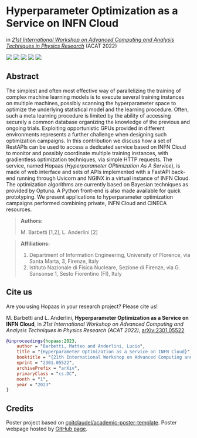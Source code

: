 # Hyperparameter Optimization as a Service on INFN Cloud
in [*21st International Workshop on Advanced Computing and Analysis Techniques in Physics Research*](https://indico.cern.ch/event/1106990/) (ACAT 2022)

[![](https://img.shields.io/badge/indico-event-c89e6c?style=flat&logoColor=white)](https://indico.cern.ch/event/1106990/)
[![](https://img.shields.io/badge/indico-contribution-087cfc?style=flat&logoColor=white)](https://indico.cern.ch/event/1106990/contributions/4991351/)
[![](https://img.shields.io/badge/HTML-poster-E34F26?style=flat&logo=HTML5&logoColor=white)](https://mbarbetti.github.io/poster-acat2022-hopaas/poster.html)
[![](https://img.shields.io/badge/PDF-poster-EC1C24?style=flat&logo=Adobe%20Acrobat%20Reader&logoColor=white)](https://indico.cern.ch/event/1106990/contributions/4991351/attachments/2532524/4357741/hopaas_poster_acat2022.pdf)
[![](https://img.shields.io/badge/arXiv-2301.05522-B31B1B?style=flat&logoColor=white)](https://arxiv.org/abs/2301.05522)
<!--
[![](https://img.shields.io/badge/J%20Phys:%20Conf%20Ser-(1525)012097-236fb5?style=flat&logoColor=white)](https://dx.doi.org/10.1088/1742-6596/1525/1/012097)
[![](https://img.shields.io/badge/PoS-(CompTools2021)034-78a434?style=flat&logoColor=white)](https://pos.sissa.it/409/034)
-->

## Abstract
The simplest and often most effective way of parallelizing the training of complex machine learning models is to execute several training  instances on multiple machines, possibly scanning the hyperparameter space to optimize the underlying statistical model and the learning procedure. 
Often, such a meta learning procedure is limited by the ability of accessing  securely a common database organizing the knowledge of the previous and ongoing trials. Exploiting opportunistic GPUs provided in different environments represents a further challenge when designing such optimization campaigns. 
In this contribution we discuss how a set of RestAPIs can be used to access a dedicated service based on INFN Cloud to monitor and possibly coordinate multiple training instances, with gradientless optimization techniques, via simple HTTP requests. The service, named Hopaas (_Hyperparameter OPtimization As A Service_), is made of web interface and sets of APIs implemented with a FastAPI back-end  running through Uvicorn and NGINX in a virtual instance of INFN Cloud. The optimization algorithms are currently based on Bayesian techniques as provided by Optuna. A Python front-end is also made available for quick prototyping. 
We present applications to hyperparameter optimization campaigns performed combining private, INFN Cloud and CINECA resources.

> **Authors:**
>
> M. Barbetti [1,2], L. Anderlini [2]

> **Affiliations:**
> 1. Department of Information Engineering, University of Florence, via Santa Marta, 3, Firenze, Italy
> 2. Istituto Nazionale di Fisica Nucleare, Sezione di Firenze, via G. Sansonse 1, Sesto Fiorentino (FI), Italy

## Cite us
Are you using Hopaas in your research project? Please cite us!

M. Barbetti and L. Anderlini, **Hyperparameter Optimization as a Service on INFN Cloud**, in _21st International Workshop on Advanced Computing and Analysis Techniques in Physics Research (ACAT 2022)_, [arXiv:2301.05522](https://arxiv.org/abs/2301.05522)

```bibtex
@inproceedings{hopaas:2023,
    author = "Barbetti, Matteo and Anderlini, Lucio",
    title = "{Hyperparameter Optimization as a Service on INFN Cloud}",
    booktitle = "{21th International Workshop on Advanced Computing and Analysis Techniques in Physics Research}: {AI meets Reality}",
    eprint = "2301.05522",
    archivePrefix = "arXiv",
    primaryClass = "cs.DC",
    month = "1",
    year = "2023"
}
```

## Credits
Poster project based on [cpitclaudel/academic-poster-template](https://github.com/cpitclaudel/academic-poster-template). Poster webpage hosted by [GitHub page](https://pages.github.com).
